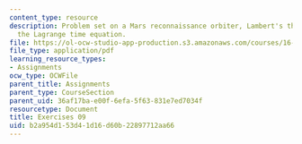 ```yaml
---
content_type: resource
description: Problem set on a Mars reconnaissance orbiter, Lambert's theorem, and
  the Lagrange time equation.
file: https://ol-ocw-studio-app-production.s3.amazonaws.com/courses/16-346-astrodynamics-fall-2008/b2a954d153d41d16d60b22897712aa66_ex_09.pdf
file_type: application/pdf
learning_resource_types:
- Assignments
ocw_type: OCWFile
parent_title: Assignments
parent_type: CourseSection
parent_uid: 36af17ba-e00f-6efa-5f63-831e7ed7034f
resourcetype: Document
title: Exercises 09
uid: b2a954d1-53d4-1d16-d60b-22897712aa66
---
```

